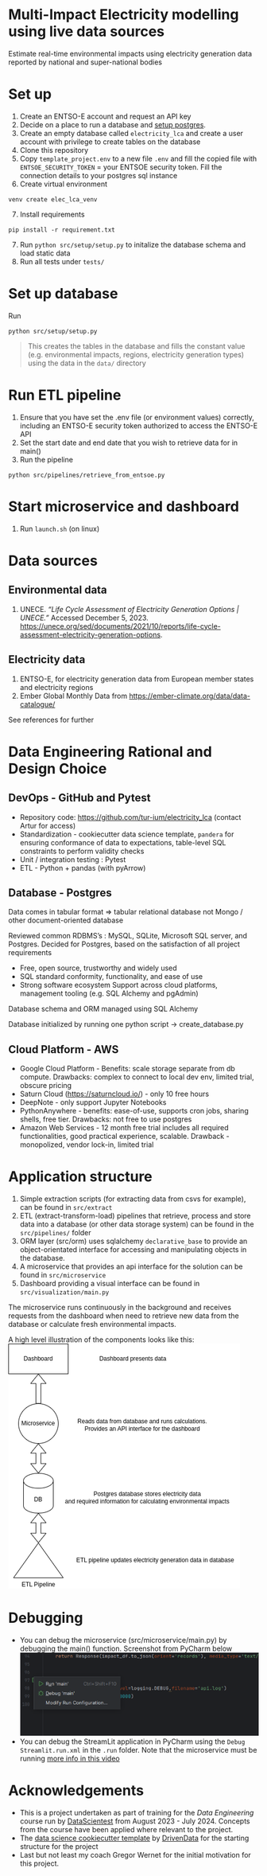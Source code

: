 # Multi-Impact Electricity modelling using live data sources
Estimate real-time environmental impacts using electricity generation data reported by national and super-national bodies

# Set up
1. Create an ENTSO-E account and request an API key
2. Decide on a place to run a database and [setup postgres](https://www.postgresql.org/docs/current/tutorial-install.html). 
3. Create an empty database called `electricity_lca` and create a user account with privilege to create tables on the database
4. Clone this repository
5. Copy `template_project.env` to a new file `.env` and fill the copied file with `ENTSOE_SECURITY_TOKEN` = your ENTSOE security token. Fill the connection details to your postgres sql instance
6. Create virtual environment
```commandline
venv create elec_lca_venv
```
7. Install requirements
```commandline
pip install -r requirement.txt
```
7. Run `python src/setup/setup.py` to initalize the database schema and load static data 
8. Run all tests under `tests/`

# Set up database
Run 
```commandline
python src/setup/setup.py
```
> This creates the tables in the database and fills the constant value (e.g. environmental impacts, regions, electricity generation types)
> using the data in the `data/` directory

# Run ETL pipeline
1. Ensure that you have set the .env file (or environment values) correctly, including an ENTSO-E security token authorized to access the ENTSO-E API
2. Set the start date and end date that you wish to retrieve data for in main()
2. Run the pipeline
```commandline
python src/pipelines/retrieve_from_entsoe.py
```

# Start microservice and dashboard
1. Run `launch.sh` (on linux)

# Data sources
## Environmental data
1. UNECE. _“Life Cycle Assessment of Electricity Generation Options | UNECE.”_ Accessed December 5, 2023. https://unece.org/sed/documents/2021/10/reports/life-cycle-assessment-electricity-generation-options.

##  Electricity data
1. ENTSO-E, for electricity generation data from European member states and electricity regions
2. Ember Global Monthly Data from https://ember-climate.org/data/data-catalogue/

See references for further

# Data Engineering Rational and Design Choice
## DevOps - GitHub and Pytest
- Repository code: https://github.com/tur-ium/electricity_lca (contact Artur for access)
- Standardization - cookiecutter data science template, `pandera` for ensuring conformance of data to expectations, table-level SQL constraints to perform validity checks
- Unit / integration testing : Pytest
- ETL - Python + pandas (with pyArrow)

## Database - Postgres
Data comes in tabular format => tabular relational database not Mongo / other document-oriented database

Reviewed common RDBMS’s : MySQL, SQLite, Microsoft SQL server, and Postgres. Decided for Postgres, based on the satisfaction of all project requirements
  - Free, open source, trustworthy and widely used
  - SQL standard conformity, functionality, and ease of use
  - Strong software ecosystem Support across cloud platforms, management tooling  (e.g. SQL Alchemy and pgAdmin)

Database schema and ORM managed using SQL Alchemy

Database initialized by running one python script -> create_database.py

## Cloud Platform - AWS
- Google Cloud Platform - Benefits: scale storage separate from db compute. Drawbacks: complex to connect to local dev env, limited trial, obscure pricing
- Saturn Cloud (https://saturncloud.io/) - only 10 free hours
- DeepNote - only support Jupyter Notebooks
- PythonAnywhere - benefits: ease-of-use, supports cron jobs, sharing shells, free tier. Drawbacks: not free to use postgres
- Amazon Web Services - 12 month free trial includes all required functionalities, good practical experience, scalable. Drawback - monopolized, vendor lock-in, limited trial

# Application structure
1. Simple extraction scripts (for extracting data from csvs for example), can be found in `src/extract`
2. ETL (extract-transform-load) pipelines that retrieve, process and store data into a database (or other data storage system) can be found in the `src/pipelines/` folder
3. ORM layer (src/orm) uses sqlalchemy `declarative_base` to provide an object-orientated interface for accessing and manipulating objects in the database.
4. A microservice that provides an api interface for the solution can be found in `src/microservice`
5. Dashboard providing a visual interface can be found in `src/visualization/main.py`

The microservice runs continuously in the background and receives requests from the dashboard when need to retrieve new data from the database or calculate fresh environmental impacts. 

A high level illustration of the components looks like this:
![data flow.png](docs/data%20flow.png)

# Debugging
- You can debug the microservice (src/microservice/main.py) by debugging the main() function. Screenshot from PyCharm below
![Screenshot of debug option in Pycharm](docs/debug_microservice_pycharm.png)
- You can debug the StreamLit application in PyCharm using the `Debug Streamlit.run.xml` in the `.run` folder. Note that the microservice must be running [more info in this video](https://youtu.be/IFAmwYZC3eA?feature=shared)

# Acknowledgements
- This is a project undertaken as part of training for the _Data Engineering_ course run by [DataScientest](https://datascientest.com/) from August 2023 - July 2024. Concepts from the course have been applied where relevant to the project.
- The [data science cookiecutter template](https://github.com/drivendata/cookiecutter-data-science.git) by [DrivenData](https://www.drivendata.org/) for the starting structure for the project
- Last but not least my coach Gregor Wernet for the initial motivation for this project.